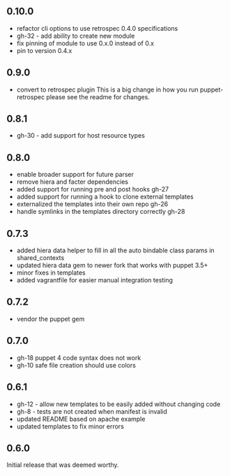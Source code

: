 ## 0.10.0
 * refactor cli options to use retrospec 0.4.0 specifications
 * gh-32 - add ability to create new module
 * fix pinning of module to use 0.x.0 instead of 0.x
 * pin to version 0.4.x
## 0.9.0
 * convert to retrospec plugin
 This is a big change in how you run puppet-retrospec please see the readme for changes.
 
## 0.8.1
 * gh-30 - add support for host resource types
## 0.8.0
 * enable broader support for future parser
 * remove hiera and facter dependencies
 * added support for running pre and post hooks gh-27
 * added support for running a hook to clone external templates
 * externalized the templates into their own repo gh-26
 * handle symlinks in the templates directory correctly gh-28
 
## 0.7.3
 * added hiera data helper to fill in all the auto bindable class params in shared_contexts
 * updated hiera data gem to newer fork that works with puppet 3.5+
 * minor fixes in templates
 * added vagrantfile for easier manual integration testing

## 0.7.2
 * vendor the puppet gem
    
## 0.7.0
 * gh-18 puppet 4 code syntax does not work
 * gh-10 safe file creation should use colors

## 0.6.1
 * gh-12 - allow new templates to be easily added without changing code
 * gh-8 - tests are not created when manifest is invalid 
 * updated README based on apache example
 * updated templates to fix minor errors

## 0.6.0
Initial release that was deemed worthy.


